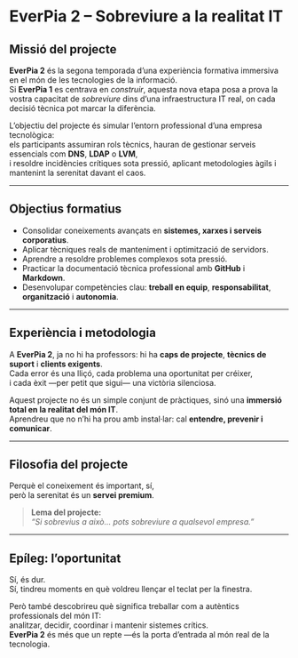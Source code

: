 # EverPia 2 – Sobreviure a la realitat IT

## Missió del projecte
**EverPia 2** és la segona temporada d’una experiència formativa immersiva en el món de les tecnologies de la informació.  
Si **EverPia 1** es centrava en *construir*, aquesta nova etapa posa a prova la vostra capacitat de *sobreviure* dins d’una infraestructura IT real, on cada decisió tècnica pot marcar la diferència.

L’objectiu del projecte és simular l’entorn professional d’una empresa tecnològica:  
els participants assumiran rols tècnics, hauran de gestionar serveis essencials com **DNS**, **LDAP** o **LVM**,  
i resoldre incidències crítiques sota pressió, aplicant metodologies àgils i mantenint la serenitat davant el caos.

---

## Objectius formatius
- Consolidar coneixements avançats en **sistemes, xarxes i serveis corporatius**.  
- Aplicar tècniques reals de manteniment i optimització de servidors.  
- Aprendre a resoldre problemes complexos sota pressió.  
- Practicar la documentació tècnica professional amb **GitHub** i **Markdown**.  
- Desenvolupar competències clau: **treball en equip**, **responsabilitat**, **organització** i **autonomia**.

---

## Experiència i metodologia
A **EverPia 2**, ja no hi ha professors: hi ha **caps de projecte**, **tècnics de suport** i **clients exigents**.  
Cada error és una lliçó, cada problema una oportunitat per créixer,  
i cada èxit —per petit que sigui— una victòria silenciosa.

Aquest projecte no és un simple conjunt de pràctiques, sinó una **immersió total en la realitat del món IT**.  
Aprendreu que no n’hi ha prou amb instal·lar: cal **entendre, prevenir i comunicar**.

---

## Filosofia del projecte
Perquè el coneixement és important, sí,  
però la serenitat és un **servei premium**.

> **Lema del projecte:**  
> *“Si sobrevius a això... pots sobreviure a qualsevol empresa.”*

---

## Epíleg: l’oportunitat
Sí, és dur.  
Sí, tindreu moments en què voldreu llençar el teclat per la finestra.  

Però també descobrireu què significa treballar com a autèntics professionals del món IT:  
analitzar, decidir, coordinar i mantenir sistemes crítics.  
**EverPia 2** és més que un repte —és la porta d’entrada al món real de la tecnologia.

